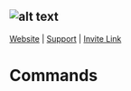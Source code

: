 ![alt text](https://i.imgur.com/KBw3mCL.png "Airi")
---
[Website](https://airi.moe/) | [Support](https://discord.gg/Me6sdJb) | [Invite Link](https://discordapp.com/oauth2/authorize?client_id=676520944474259466&permissions=268495926&scope=bot)
# Commands
